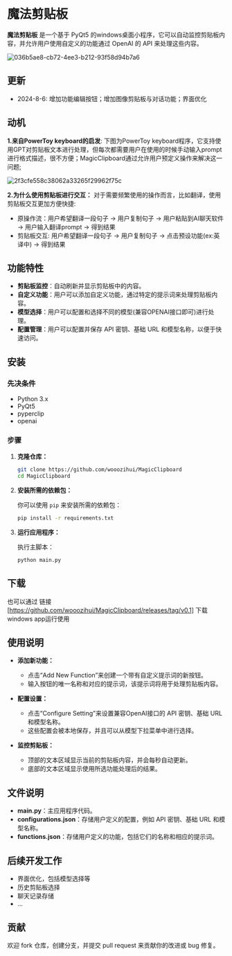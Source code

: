 # 魔法剪贴板

**魔法剪贴板** 是一个基于 PyQt5 的windows桌面小程序，它可以自动监控剪贴板内容，并允许用户使用自定义的功能通过 OpenAI 的 API 来处理这些内容。

![036b5ae8-cb72-4ee3-b212-93f58d94b7a6](https://github.com/user-attachments/assets/f043664f-7f6a-42af-a71a-6132ebb45a46)


## 更新

- 2024-8-6: 增加功能编辑按钮；增加图像剪贴板与对话功能；界面优化

## 动机

**1.来自PowerToy keyboard的启发**: 下图为PowerToy keyboard程序，它支持使用GPT对剪贴板文本进行处理，但每次都需要用户在使用的时候手动输入prompt进行格式描述，很不方便；MagicClipboard通过允许用户预定义操作来解决这一问题;

![2f3cfe558c38062a33265f29962f75c](https://github.com/user-attachments/assets/1e47dad0-7372-41e4-9d1f-0a52fde31062)


**2.为什么使用剪贴板进行交互：** 对于需要频繁使用的操作而言，比如翻译，使用剪贴板交互更加方便快捷:

- 原操作流：用户希望翻译一段句子 -> 用户复制句子 -> 用户粘贴到AI聊天软件 -> 用户输入翻译prompt -> 得到结果
- 剪贴板交互: 用户希望翻译一段句子 -> 用户复制句子 -> 点击预设功能(ex:英译中) -> 得到结果

## 功能特性

- **剪贴板监控**：自动刷新并显示剪贴板中的内容。
- **自定义功能**：用户可以添加自定义功能，通过特定的提示词来处理剪贴板内容。
- **模型选择**：用户可以配置和选择不同的模型(兼容OPENAI接口即可)进行处理。
- **配置管理**：用户可以配置并保存 API 密钥、基础 URL 和模型名称，以便于快速访问。

## 安装

### 先决条件

- Python 3.x
- PyQt5
- pyperclip
- openai

### 步骤

1. **克隆仓库：**

   ```bash
   git clone https://github.com/wooozihui/MagicClipboard
   cd MagicClipboard
   ```

2. **安装所需的依赖包：**

   你可以使用 `pip` 来安装所需的依赖包：

   ```bash
   pip install -r requirements.txt
   ```

3. **运行应用程序：**

   执行主脚本：

   ```bash
   python main.py
   ```

## 下载

也可以通过 链接[https://github.com/wooozihui/MagicClipboard/releases/tag/v0.1] 下载windows app运行使用

## 使用说明

- **添加新功能：**
  - 点击“Add New Function”来创建一个带有自定义提示词的新按钮。
  - 输入按钮的唯一名称和对应的提示词，该提示词将用于处理剪贴板内容。

- **配置设置：**
  - 点击“Configure Setting”来设置兼容OpenAI接口的 API 密钥、基础 URL 和模型名称。
  - 这些配置会被本地保存，并且可以从模型下拉菜单中进行选择。

- **监控剪贴板：**
  - 顶部的文本区域显示当前的剪贴板内容，并会每秒自动更新。
  - 底部的文本区域显示使用所选功能处理后的结果。

## 文件说明

- **main.py**：主应用程序代码。
- **configurations.json**：存储用户定义的配置，例如 API 密钥、基础 URL 和模型名称。
- **functions.json**：存储用户定义的功能，包括它们的名称和相应的提示词。

## 后续开发工作

- 界面优化，包括模型选择等
- 历史剪贴板选择
- 聊天记录存储
- ...

## 贡献

欢迎 fork 仓库，创建分支，并提交 pull request 来贡献你的改进或 bug 修复。


